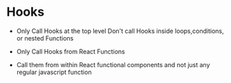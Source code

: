 # Hooks
* Only Call Hooks at the top level
   Don't call Hooks inside loops,conditions, or nested Functions

* Only Call Hooks from React Functions
* Call them from within React functional components and not just any regular javascript function
